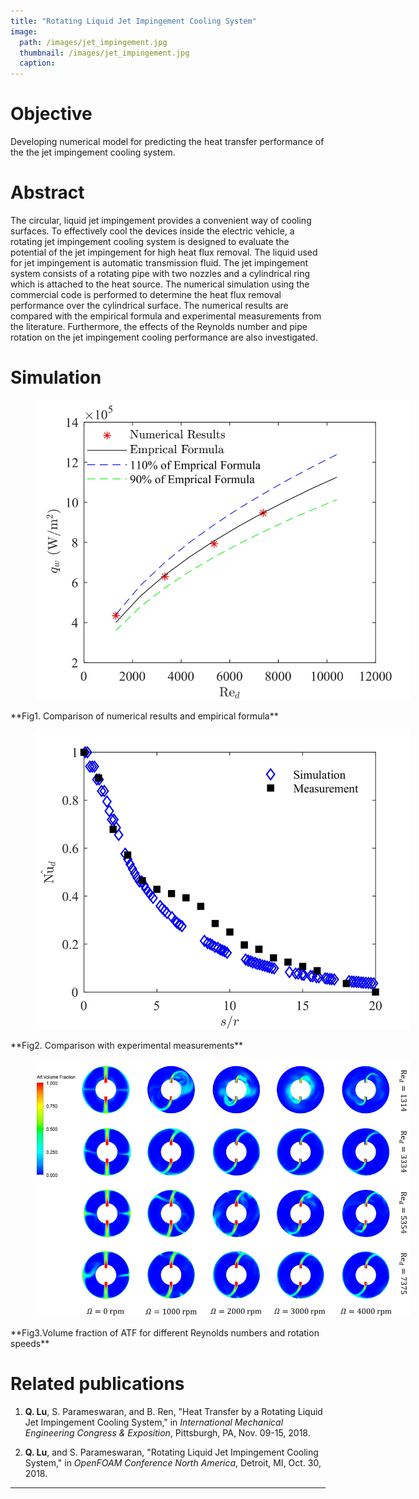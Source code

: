 ```yaml
---
title: "Rotating Liquid Jet Impingement Cooling System"
image:
  path: /images/jet_impingement.jpg
  thumbnail: /images/jet_impingement.jpg
  caption:
---
```

# Objective
Developing numerical model for predicting the heat transfer performance of the the jet impingement cooling system.

# Abstract
The circular, liquid jet impingement provides a convenient way of cooling surfaces. To effectively cool the devices inside the electric vehicle, a rotating jet impingement cooling system is designed to evaluate the potential of the jet impingement for high heat flux removal. The liquid used for jet impingement is automatic transmission fluid. The jet impingement system consists of a rotating pipe with two nozzles and a cylindrical ring which is attached to the heat source. The numerical simulation using the commercial code is performed to determine the heat flux removal performance over the cylindrical surface. The numerical results are compared with the empirical formula and experimental measurements from the literature. Furthermore, the effects of the Reynolds number and pipe rotation on the jet impingement cooling performance are also investigated.


<!--

# Challenges

* Reliable navigation in GPS-denied environment;
* Fast dynamics, naturally unstable system;
* System underactuation;
* State couplings;
* Nonaffine inputs;
* Model uncertainties;
* External disturbances.

# Approaches

* PX4FLOW sensor is adopted for GPS-denied navigation;
* Uncertainty and disturbance estimator (UDE)-based cascade control scheme is developed;
* UDE-based attitude controllers are developed to deal with couplings, model uncertainties and disturbances;
* UDE-based position controllers are developed to handle
the nonaffine inputs.

<figure style="width: 1000px" class="align-left">
  <img src="/images/quadrotor_trajectory_tracking_control_scheme.jpg" alt="">
  <figcaption></figcaption>
</figure>
**Fig1. Quadrotor cascade control scheme**

-->

# Simulation

<figure style="width: 600px" class="align-center">
  <img src="/images/jet_impingement_emprical_comparison.jpg" alt="">
  <figcaption></figcaption>
</figure>
**Fig1. Comparison of numerical results and empirical formula**

<figure style="width: 600px" class="align-center">
  <img src="/images/jet_impingement_comparison_with_measurements.jpg" alt="">
  <figcaption></figcaption>
</figure>
**Fig2. Comparison with experimental measurements**

<figure style="width: 600px" class="align-center">
  <img src="/images/jet_impingement_VOF.png" alt="">
  <figcaption></figcaption>
</figure>
**Fig3.Volume fraction of ATF for different Reynolds numbers and rotation speeds**

# Related publications

1. **Q. Lu**, S. Parameswaran, and B. Ren, "Heat Transfer by a Rotating Liquid Jet Impingement Cooling System," in *International Mechanical Engineering Congress & Exposition*, Pittsburgh, PA, Nov. 09-15, 2018.

1. **Q. Lu**, and S. Parameswaran, "Rotating Liquid Jet Impingement Cooling System," in *OpenFOAM Conference North America*, Detroit, MI, Oct. 30, 2018.

---
